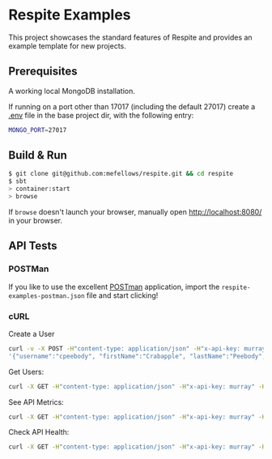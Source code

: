 # Respite Examples #

This project showcases the standard features of Respite and provides an example template for new projects.
 
## Prerequisites

A working local MongoDB installation.

If running on a port other than 17017 (including the default 27017) create a [.env](https://github.com/mefellows/sbt-dotenv) file in the base project dir, with the following entry:
 
```sh
MONGO_PORT=27017
```

## Build & Run ##

```sh
$ git clone git@github.com:mefellows/respite.git && cd respite
$ sbt
> container:start
> browse
```

If `browse` doesn't launch your browser, manually open [http://localhost:8080/](http://localhost:8080/) in your browser.

## API Tests

### POSTMan

If you like to use the excellent [POSTman](http://www.getpostman.com/) application, import the ```respite-examples-postman.json``` file and start clicking!
 
### cURL

Create a User

```sh
curl -v -X POST -H"content-type: application/json" -H"x-api-key: murray" -H"x-api-application: bill" "http://localhost:8080/users/" -d \
'{"username":"cpeebody", "firstName":"Crabapple", "lastName":"Peebody", "dob":"2000-01-04", "password":"bar" }'
```

Get Users:

```sh
curl -X GET -H"content-type: application/json" -H"x-api-key: murray" -H"x-api-application: bill" "http://localhost:8080/users/"
```

See API Metrics:

```sh
curl -X GET -H"content-type: application/json" -H"x-api-key: murray" -H"x-api-application: bill" "http://localhost:8080/metrics/"
```

Check API Health:

```sh
curl -X GET -H"content-type: application/json" -H"x-api-key: murray" -H"x-api-application: bill" "http://localhost:8080/metrics/health"
```